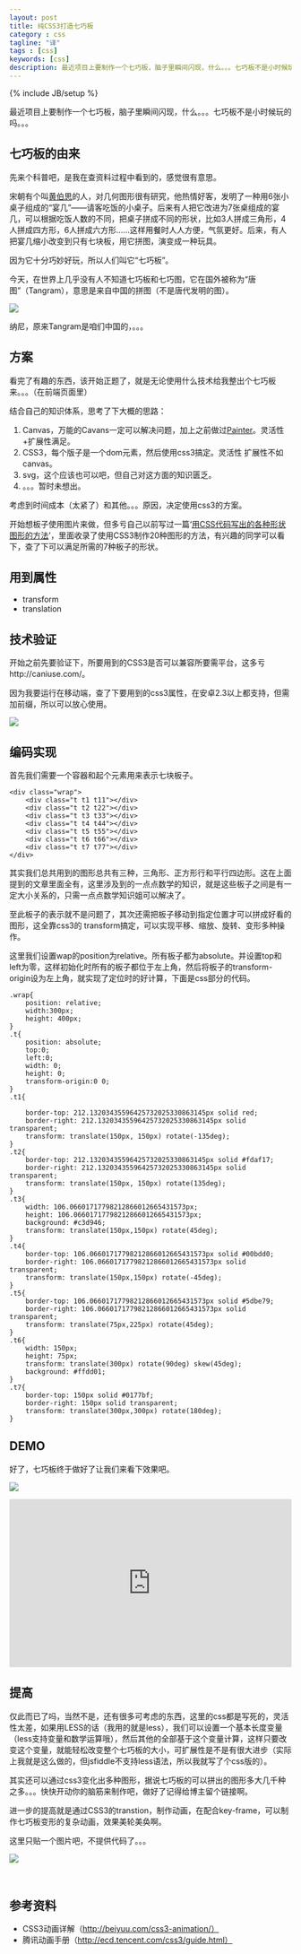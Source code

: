```yaml
---
layout: post
title: 纯CSS3打造七巧板
category : css
tagline: "译"
tags : [css]
keywords: [css]
description: 最近项目上要制作一个七巧板，脑子里瞬间闪现，什么。。。七巧板不是小时候玩的吗。。。
---
```

{% include JB/setup %}

最近项目上要制作一个七巧板，脑子里瞬间闪现，什么。。。七巧板不是小时候玩的吗。。。

## 七巧板的由来

先来个科普吧，是我在查资料过程中看到的，感觉很有意思。

宋朝有个叫[黄伯思](http://www.baidu.com/s?wd=%E9%BB%84%E4%BC%AF%E6%80%9D&amp;hl_tag=textlink&amp;tn=SE_hldp01350_v6v6zkg6)的人，对几何图形很有研究，他热情好客，发明了一种用6张小桌子组成的“宴几”——请客吃饭的小桌子。后来有人把它改进为7张桌组成的宴几，可以根据吃饭人数的不同，把桌子拼成不同的形状，比如3人拼成三角形，4人拼成四方形，6人拼成六方形……这样用餐时人人方便，气氛更好。后来，有人把宴几缩小改变到只有七块板，用它拼图，演变成一种玩具。

因为它十分巧妙好玩，所以人们叫它“七巧板”。

今天，在世界上几乎没有人不知道七巧板和七巧图，它在国外被称为“唐图”（Tangram），意思是来自中国的拼图（不是唐代发明的图）。

![](http://images.cnitblog.com/blog/460220/201409/111925058246713.png)

纳尼，原来Tangram是咱们中国的，。。。

## 方案

看完了有趣的东西，该开始正题了，就是无论使用什么技术给我整出个七巧板来。。。（在前端页面里）

结合自己的知识体系，思考了下大概的思路：

1.  Canvas，万能的Cavans一定可以解决问题，加上之前做过[Painter](http://yanhaijing.com/Painter)。灵活性+扩展性满足。
2.  CSS3，每个版子是一个dom元素，然后使用css3搞定。灵活性 扩展性不如canvas。
3.  svg，这个应该也可以吧，但自己对这方面的知识匮乏。
4.  。。。暂时未想出。

考虑到时间成本（太紧了）和其他。。。原因，决定使用css3的方案。

开始想板子使用图片来做，但多亏自己以前写过一篇‘[用CSS代码写出的各种形状图形的方法](http://yanhaijing.com/css/2014/04/04/with-css-code-to-write-various-shapes-graphic-method/)’，里面收录了使用CSS3制作20种图形的方法，有兴趣的同学可以看下，查了下可以满足所需的7种板子的形状。

## 用到属性

- transform
- translation

## 技术验证

开始之前先要验证下，所要用到的CSS3是否可以兼容所要需平台，这多亏http://caniuse.com/。

因为我要运行在移动端，查了下要用到的css3属性，在安卓2.3以上都支持，但需加前缀，所以可以放心使用。

![](http://images.cnitblog.com/blog/460220/201409/111951154816974.png)

## 编码实现

首先我们需要一个容器和起个元素用来表示七块板子。

	<div class="wrap">
	    <div class="t t1 t11"></div>
	    <div class="t t2 t22"></div>
	    <div class="t t3 t33"></div>
	    <div class="t t4 t44"></div>
	    <div class="t t5 t55"></div>
	    <div class="t t6 t66"></div>
	    <div class="t t7 t77"></div>
	</div>

其实我们总共用到的图形总共有三种，三角形、正方形行和平行四边形。这在上面提到的文章里面全有，这里涉及到的一点点数学的知识，就是这些板子之间是有一定大小关系的，只需一点点数学知识姐可以解决了。

至此板子的表示就不是问题了，其次还需把板子移动到指定位置才可以拼成好看的图形，这全靠css3的 transform搞定，可以实现平移、缩放、旋转、变形多种操作。

这里我们设置wap的position为relative。所有板子都为absolute。并设置top和left为零，这样初始化时所有的板子都位于左上角，然后将板子的transform-origin设为左上角，就实现了定位时的好计算，下面是css部分的代码。

	.wrap{
	    position: relative;
	    width:300px;
	    height: 400px;
	}
	.t{
	    position: absolute;
	    top:0;
	    left:0;
	    width: 0;
	    height: 0;
	    transform-origin:0 0;
	}
	.t1{
	    
	    border-top: 212.13203435596425732025330863145px solid red; 
	    border-right: 212.13203435596425732025330863145px solid transparent;
	    transform: translate(150px, 150px) rotate(-135deg);
	}
	.t2{
	    border-top: 212.13203435596425732025330863145px solid #fdaf17; 
	    border-right: 212.13203435596425732025330863145px solid transparent;
	    transform: translate(150px, 150px) rotate(135deg);
	}
	.t3{
	    width: 106.06601717798212866012665431573px;
	    height: 106.06601717798212866012665431573px;
	    background: #c3d946;
	    transform: translate(150px,150px) rotate(45deg);
	}
	.t4{
	    border-top: 106.06601717798212866012665431573px solid #00bdd0; 
	    border-right: 106.06601717798212866012665431573px solid transparent;
	    transform: translate(150px,150px) rotate(-45deg);
	}
	.t5{
	    border-top: 106.06601717798212866012665431573px solid #5dbe79; 
	    border-right: 106.06601717798212866012665431573px solid transparent;
	    transform: translate(75px,225px) rotate(45deg);
	}
	.t6{
	    width: 150px;
	    height: 75px;
	    transform: translate(300px) rotate(90deg) skew(45deg);
	    background: #ffdd01;
	}
	.t7{
	    border-top: 150px solid #0177bf; 
	    border-right: 150px solid transparent;
	    transform: translate(300px,300px) rotate(180deg);
	}

## DEMO

好了，七巧板终于做好了让我们来看下效果吧。

![](http://images.cnitblog.com/blog/460220/201409/112011249811732.png)

<iframe width="100%" height="300" src="http://jsfiddle.net/3tf8ac6q/7/embedded/" allowfullscreen="allowfullscreen" frameborder="0"></iframe>

## 提高

仅此而已了吗，当然不是，还有很多可考虑的东西，这里的css都是写死的，灵活性太差，如果用LESS的话（我用的就是less），我们可以设置一个基本长度变量（less支持变量和数学运算哦），然后其他的全部基于这个变量计算，这样只要改变这个变量，就能轻松改变整个七巧板的大小，可扩展性是不是有很大进步（实际上我就是这么做的，但jsfiddle不支持less语法，所以我就写了个css版的）。

其实还可以通过css3变化出多种图形，据说七巧板的可以拼出的图形多大几千种之多。。。快快开动你的脑筋来制作吧，做好了记得给博主留个链接啊。

进一步的提高就是通过CSS3的transtion，制作动画，在配合key-frame，可以制作七巧板变形的复杂动画，效果美轮美奂啊。

这里只贴一个图片吧，不提供代码了。。。

![](http://images.cnitblog.com/blog/460220/201409/131348130127700.gif)

&nbsp;

## 参考资料

- CSS3动画详解（http://beiyuu.com/css3-animation/）
- 腾讯动画手册（http://ecd.tencent.com/css3/guide.html）
